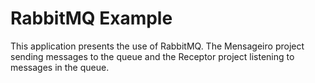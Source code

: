 # RabbitMQ Example



This application presents the use of RabbitMQ. 
The Mensageiro project sending messages to the queue and the Receptor project listening to messages in the queue.
